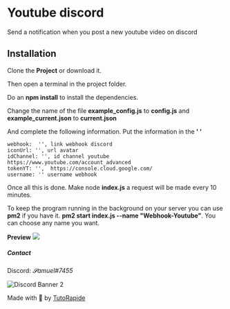 # Youtube discord

Send a notification when you post a new youtube video on discord

## Installation

Clone the **Project** or download it.

Then open a terminal in the project folder.

Do an **npm install** to install the dependencies.

Change the name of the file **example_config.js** to **config.js** and **example_current.json** to **current.json**

And complete the following information. Put the information in the **' '**

    webhook:  '', link webhook discord
    iconUrl: '', url avatar
    idChannel: '', id channel youtube https://www.youtube.com/account_advanced
    tokenYT: '',  https://console.cloud.google.com/
    username: '' username webhook


Once all this is done. Make node **index.js** a request will be made every 10 minutes.

To keep the program running in the background on your server you can use **pm2** if you have it. **pm2 start index.js --name "Webhook-Youtube"**.
You can choose any name you want.

**Preview**
![](https://sharemedia.tutorapide.xyz/mazHyRcB.png)

##### Contact

Discord: *𝓢amuel#7455*

![Discord Banner 2](https://discordapp.com/api/guilds/753294055554809956/widget.png?style=banner2)

Made with 💖 by [TutoRapide](https://discord.gg/YM9XTZP)